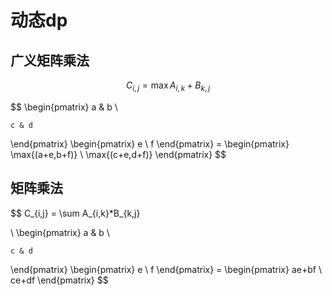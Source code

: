 # 动态dp

## 广义矩阵乘法

$$
C_{i,j}=\max{A_{i,k}+B_{k,j}}
$$

$$
\begin{pmatrix}
   a & b \\
  
    c & d
\end{pmatrix}
\begin{pmatrix}
   e   \\
   f
\end{pmatrix} = 
\begin{pmatrix}
   \max{(a+e,b+f)}  \\
  \max{(c+e,d+f)}
\end{pmatrix}
$$

## 矩阵乘法

$$
C_{i,j} = \sum A_{i,k}*B_{k,j}

\\
\begin{pmatrix}
   a & b \\
  
    c & d
\end{pmatrix}
\begin{pmatrix}
   e   \\
   f
\end{pmatrix} = 
\begin{pmatrix}
   ae+bf  \\
  ce+df
\end{pmatrix}
$$

‍

‍

